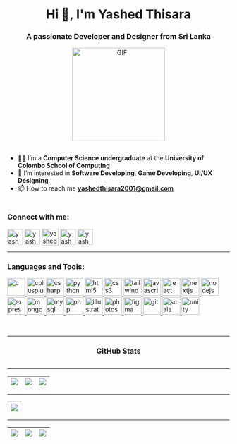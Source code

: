 <h1 align="center">Hi 👋, I'm Yashed Thisara</h1>
<h3 align="center">A passionate Developer and Designer from Sri Lanka</h3>
<div id="header" align="center">
<img  width='210px' height="210px" align="center" alt="GIF" src="Assets/Programming.gif" />
</div></br>


- 👨‍💻 I’m a **Computer Science undergraduate** at the **University of Colombo School of Computing** </br>
- 👀 I’m interested in **Software Developing**, **Game Developing**, **UI/UX Designing**.</br>
- 📫 How to reach me <strong>yashedthisara2001@gmail.com</strong></br></br>


<h3 align="left">Connect with me:</h3>
<p align="left">
<a href="https://linkedin.com/in/yashed-thisara-8b5135219" target="blank"><img align="center" src="https://uxwing.com/wp-content/themes/uxwing/download/brands-and-social-media/linkedin-app-icon.png" alt="yashed-thisara-8b5135219" height="35" width="35" /></a>
<a href="https://fb.com/yashed.thisara" target="blank"><img align="center" src="https://raw.githubusercontent.com/rahuldkjain/github-profile-readme-generator/master/src/images/icons/Social/facebook.svg" alt="yashed.thisara" height="35" width="35" /></a>
<a href="https://twitter.com/yashed6" target="blank"><img align="center" src="https://uxwing.com/wp-content/themes/uxwing/download/brands-and-social-media/x-social-media-logo-icon.png" alt="yashed6" height="38" width="38" /></a>
<a href="https://instagram.com/yashh._.h" target="blank"><img align="center" src="https://raw.githubusercontent.com/rahuldkjain/github-profile-readme-generator/master/src/images/icons/Social/instagram.svg" alt="yashh._.h" height="35" width="35" /></a>
<a href="https://www.behance.net/yashedthisara" target="blank"><img align="center" src="https://raw.githubusercontent.com/rahuldkjain/github-profile-readme-generator/master/src/images/icons/Social/behance.svg" alt="yashedthisara" height="35" width="35" /></a>
</p>
<hr>
<h3 align="left">Languages and Tools:</h3>
<p align="left"> 
<a href="https://www.cprogramming.com/" target="_blank" rel="noreferrer"> <img src="https://skillicons.dev/icons?i=c" alt="c" width="40" height="40"/> </a> 
<a href="https://www.w3schools.com/cpp/" target="_blank" rel="noreferrer"> <img src="https://skillicons.dev/icons?i=cpp" alt="cplusplus" width="40" height="40"/> </a> 
<a href="https://www.w3schools.com/cs/" target="_blank" rel="noreferrer"> <img src="https://skillicons.dev/icons?i=cs" alt="csharp" width="40" height="40"/> </a> 
<a href="https://www.python.org" target="_blank" rel="noreferrer"> <img src="https://skillicons.dev/icons?i=python" alt="python" width="40" height="40"/> </a> 
<a href="https://www.w3.org/html/" target="_blank" rel="noreferrer"> <img src="https://skillicons.dev/icons?i=html" alt="html5" width="40" height="40"/> </a> 
<a href="https://www.w3schools.com/css/" target="_blank" rel="noreferrer"> <img src="https://skillicons.dev/icons?i=css" alt="css3" width="40" height="40"/> </a> 
<a href="https://tailwindcss.com/" target="_blank" rel="noreferrer"> <img src="https://skillicons.dev/icons?i=tailwind" alt="tailwind" width="40" height="40"/> </a> 
<a href="https://developer.mozilla.org/en-US/docs/Web/JavaScript" target="_blank" rel="noreferrer"> <img src="https://skillicons.dev/icons?i=javascript" alt="javascript" width="40" height="40"/> </a> 
<a href="https://reactjs.org/" target="_blank" rel="noreferrer"> <img src="https://skillicons.dev/icons?i=react" alt="react" width="40" height="40"/> </a> 
<a href="https://nextjs.org" target="_blank" rel="noreferrer"> <img src="https://skillicons.dev/icons?i=nextjs" alt="nextjs" width="40" height="40"/> </a> 
<a href="https://nodejs.org" target="_blank" rel="noreferrer"> <img src="https://skillicons.dev/icons?i=nodejs" alt="nodejs" width="40" height="40"/> </a> 
<a href="https://expressjs.com" target="_blank" rel="noreferrer"> <img src="https://skillicons.dev/icons?i=express" alt="express" width="40" height="40"/> </a> 
<a href="https://www.mongodb.com/" target="_blank" rel="noreferrer"> <img src="https://skillicons.dev/icons?i=mongodb" alt="mongodb" width="40" height="40"/> </a> 
<a href="https://www.mysql.com/" target="_blank" rel="noreferrer"> <img src="https://skillicons.dev/icons?i=mysql" alt="mysql" width="40" height="40"/> </a> 
<a href="https://www.php.net" target="_blank" rel="noreferrer"> <img src="https://skillicons.dev/icons?i=php" alt="php" width="40" height="40"/> </a> 
<a href="https://www.adobe.com/in/products/illustrator.html" target="_blank" rel="noreferrer"> <img src="https://skillicons.dev/icons?i=illustrator" alt="illustrator" width="40" height="40"/> </a> 
<a href="https://www.photoshop.com/en" target="_blank" rel="noreferrer"> <img src="https://skillicons.dev/icons?i=photoshop" alt="photoshop" width="40" height="40"/> </a> 
<a href="https://www.figma.com/" target="_blank" rel="noreferrer"> <img src="https://skillicons.dev/icons?i=figma" alt="figma" width="40" height="40"/> </a> 
<a href="https://git-scm.com/" target="_blank" rel="noreferrer"> <img src="https://skillicons.dev/icons?i=git" alt="git" width="40" height="40"/> </a> 
<a href="https://www.scala-lang.org" target="_blank" rel="noreferrer"> <img src="https://skillicons.dev/icons?i=scala" alt="scala" width="40" height="40"/> </a> 
<a href="https://unity.com/" target="_blank" rel="noreferrer"> <img src="https://skillicons.dev/icons?i=unity" alt="unity" width="40" height="40"/> </a> </p> </br>
<hr>

<h3 align="center">GitHub Stats</h3>
<div id="badges" align="center">
<img src="https://komarev.com/ghpvc/?username=yashed&style=flat-square&color=blue" alt=""/>
</div>

---
|![](https://github-profile-summary-cards.vercel.app/api/cards/stats?username=yashed&theme=github_dark)|![](https://github-profile-summary-cards.vercel.app/api/cards/productive-time?username=yashed&theme=github_dark)|![](https://github-readme-streak-stats.herokuapp.com?user=yashed&theme=dark&border_radius=7&currStreakLabel=0A7BDD&ring=8BDD6D&background=00000002&fire=077BDD&border=3A3A3A&stroke=3A3A3A)|
|---|---|---|

---
|[![](https://github-readme-activity-graph.vercel.app/graph?username=yashed&theme=github-compact)](https://github.com/yashed/github-readme-activity-graph)|
|---|

  ---
  |![](https://github-profile-summary-cards.vercel.app/api/cards/profile-details?username=yashed&theme=github_dark)|![](http://github-profile-summary-cards.vercel.app/api/cards/repos-per-language?username=yashed&theme=github_dark)|![](http://github-profile-summary-cards.vercel.app/api/cards/most-commit-language?username=yashed&theme=github_dark)|
  |---|---|---|

</div>
